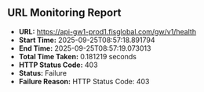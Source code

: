 ## URL Monitoring Report

- **URL:** https://api-gw1-prod1.fisglobal.com/gw/v1/health
- **Start Time:** 2025-09-25T08:57:18.891794
- **End Time:** 2025-09-25T08:57:19.073013
- **Total Time Taken:** 0.181219 seconds
- **HTTP Status Code:** 403
- **Status:** Failure
- **Failure Reason:** HTTP Status Code: 403
